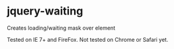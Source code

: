 # jquery-waiting

Creates loading/waiting mask over element

Tested on IE 7+ and FireFox. Not tested on Chrome or Safari yet.

